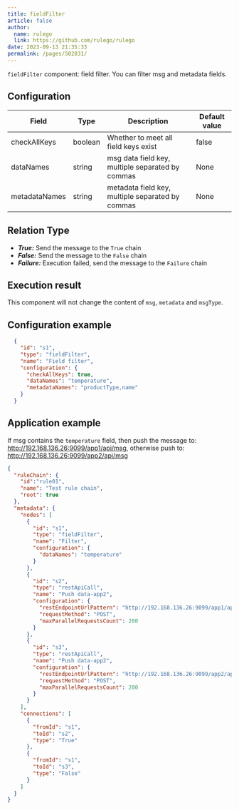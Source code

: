 ```yaml
---
title: fieldFilter
article: false
author: 
  name: rulego
  link: https://github.com/rulego/rulego
date: 2023-09-13 21:35:33
permalink: /pages/502031/
---
```


`fieldFilter` component: field filter. You can filter msg and metadata fields.

## Configuration

| Field         | Type    | Description                                      | Default value |
|---------------|---------|--------------------------------------------------|---------------|
| checkAllKeys  | boolean | Whether to meet all field keys exist             | false         |
| dataNames     | string  | msg data field key, multiple separated by commas | None          |
| metadataNames | string  | metadata field key, multiple separated by commas | None          |


## Relation Type

- ***True:*** Send the message to the `True` chain
- ***False:*** Send the message to the `False` chain
- ***Failure:*** Execution failed, send the message to the `Failure` chain


## Execution result

This component will not change the content of `msg`, `metadata` and `msgType`.

## Configuration example

```json
  {
    "id": "s1",
    "type": "fieldFilter",
    "name": "Field filter",
    "configuration": {
      "checkAllKeys": true,
      "dataNames": "temperature",
      "metadataNames": "productType,name"
    }
  }
```

## Application example

If msg contains the `temperature` field, then push the message to: http://192.168.136.26:9099/app1/api/msg, otherwise push to: http://192.168.136.26:9099/app2/api/msg
```json
{
  "ruleChain": {
    "id":"rule01",
    "name": "Test rule chain",
    "root": true
  },
  "metadata": {
    "nodes": [
      {
        "id": "s1",
        "type": "fieldFilter",
        "name": "Filter",
        "configuration": {
          "dataNames": "temperature"
        }
      },
      {
        "id": "s2",
        "type": "restApiCall",
        "name": "Push data-app2",
        "configuration": {
          "restEndpointUrlPattern": "http://192.168.136.26:9099/app1/api/msg",
          "requestMethod": "POST",
          "maxParallelRequestsCount": 200
        }
      },
      {
        "id": "s3",
        "type": "restApiCall",
        "name": "Push data-app2",
        "configuration": {
          "restEndpointUrlPattern": "http://192.168.136.26:9099/app2/api/msg",
          "requestMethod": "POST",
          "maxParallelRequestsCount": 200
        }
      }
    ],
    "connections": [
      {
        "fromId": "s1",
        "toId": "s2",
        "type": "True"
      },
      {
        "fromId": "s1",
        "toId": "s3",
        "type": "False"
      }
    ]
  }
}
```